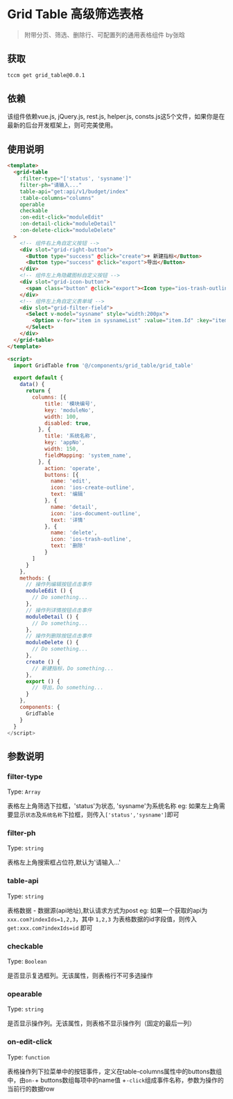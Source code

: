 # Grid Table 高级筛选表格
> 附带分页、筛选、删除行、可配置列的通用表格组件 by张晗

## 获取
``` bash
tccm get grid_table@0.0.1
```

## 依赖

该组件依赖vue.js, jQuery.js, rest.js, helper.js, consts.js这5个文件，如果你是在最新的后台开发框架上，则可完美使用。

## 使用说明

```html
<template>
  <grid-table
    :filter-type="['status', 'sysname']"
    filter-ph="请输入..."
    table-api="get:api/v1/budget/index"
    :table-columns="columns"
    operable
    checkable
    :on-edit-click="moduleEdit"
    :on-detail-click="moduleDetail"
    :on-delete-click="moduleDelete"
  >
    <!-- 组件右上角自定义按钮 -->
    <div slot="grid-right-button">
      <Button type="success" @click="create">+ 新建指标</Button>
      <Button type="success" @click="export">导出</Button>
    </div>
    <!-- 组件左上角隐藏图标自定义按钮 -->
    <div slot="grid-icon-button">
      <span class="button" @click="export"><Icon type="ios-trash-outline" size="22" />提交</span>
    </div>
    <!-- 组件左上角自定义表单域 -->
    <div slot="grid-filter-field">
      <Select v-model="sysname" style="width:200px">
        <Option v-for="item in sysnameList" :value="item.Id" :key="item.Id">{{ item.name }}</Option>
      </Select>
    </div>
  </grid-table>
</template>

<script>
  import GridTable from '@/components/grid_table/grid_table'

  export default {
    data() {
      return {
        columns: [{
            title: '模块编号',
            key: 'moduleNo',
            width: 100,
            disabled: true,
          }, {
            title: '系统名称',
            key: 'appNo',
            width: 150,
            fieldMapping: 'system_name',
          }, {
            action: 'operate',
            buttons: [{
              name: 'edit',
              icon: 'ios-create-outline',
              text: '编辑'
            }, {
              name: 'detail',
              icon: 'ios-document-outline',
              text: '详情'
            }, {
              name: 'delete',
              icon: 'ios-trash-outline',
              text: '删除'
            }
        ]
      }
    },
    methods: {
      // 操作列编辑按钮点击事件
      moduleEdit () {
        // Do something...
      },
      // 操作列详情按钮点击事件
      moduleDetail () {
        // Do something...
      },
      // 操作列删除按钮点击事件
      moduleDelete () {
        // Do something...
      },
      create () {
        // 新建指标，Do something...
      },
      export () {
        // 导出，Do something...
      }
    },
    components: {
      GridTable
    }
  }
</script>
```

## 参数说明

### filter-type

Type: `Array`

表格左上角筛选下拉框，'status'为状态, 'sysname'为系统名称
eg:
如果左上角需要显示`状态`及`系统名称`下拉框，则传入`['status','sysname']`即可

### filter-ph

Type: `string`

表格左上角搜索框占位符,默认为'请输入...'

### table-api

Type: `string`

表格数据 - 数据源(api地址),默认请求方式为post
eg:
如果一个获取的api为 `xxx.com?indexIds=1,2,3`，其中 `1,2,3` 为表格数据的id字段值，则传入 `get:xxx.com?indexIds=id` 即可

### checkable

Type: `Boolean`

是否显示复选框列。无该属性，则表格行不可多选操作


### opearable

Type: `string`

是否显示操作列。无该属性，则表格不显示操作列（固定的最后一列）

### on-edit-click

Type: `function`

表格操作列下拉菜单中的按钮事件，定义在table-columns属性中的buttons数组中，由`on-`+ buttons数组每项中的name值 +`-click`组成事件名称，参数为操作的当前行的数据row

